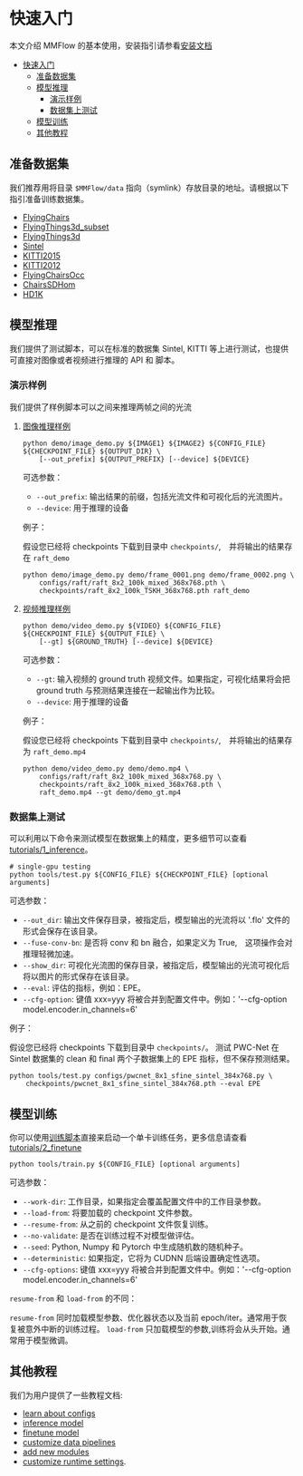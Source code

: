 # 快速入门

本文介绍 MMFlow 的基本使用，安装指引请参看[安装文档](install.md)

<!--- TOC --->
- [快速入门](#快速入门)
  - [准备数据集](#准备数据集)
  - [模型推理](#模型推理)
    - [演示样例](#演示样例)
    - [数据集上测试](#数据集上测试)
  - [模型训练](#模型训练)
  - [其他教程](#其他教程)
<!--- TOC --->

## 准备数据集

我们推荐用将目录 `$MMFlow/data` 指向（symlink）存放目录的地址。请根据以下指引准备训练数据集。

- [FlyingChairs](../en/data_prepare/FlyingChairs/README.md)
- [FlyingThings3d_subset](../en/data_prepare/FlyingThings3d_subset/README.md)
- [FlyingThings3d](../en/data_prepare/FlyingThings3d/README.md)
- [Sintel](../en/data_prepare/Sintel/README.md)
- [KITTI2015](../en/data_prepare/KITTI2015/README.md)
- [KITTI2012](../en/data_prepare/KITTI2012/README.md)
- [FlyingChairsOcc](../en/data_prepare/FlyingChairsOcc/README.md)
- [ChairsSDHom](../en/data_prepare/ChairsSDHom/README.md)
- [HD1K](../en/data_prepare/hd1k/README.md)

## 模型推理

我们提供了测试脚本，可以在标准的数据集 Sintel, KITTI 等上进行测试，也提供可直接对图像或者视频进行推理的 API 和 脚本。

### 演示样例

我们提供了样例脚本可以之间来推理两帧之间的光流

1. [图像推理样例](../demo/image_demo.py)

    ```shell
    python demo/image_demo.py ${IMAGE1} ${IMAGE2} ${CONFIG_FILE} ${CHECKPOINT_FILE} ${OUTPUT_DIR} \
        [--out_prefix] ${OUTPUT_PREFIX} [--device] ${DEVICE}
    ```

    可选参数：

    - `--out_prefix`: 输出结果的前缀，包括光流文件和可视化后的光流图片。
    - `--device`: 用于推理的设备

    例子：

    假设您已经将 checkpoints 下载到目录中 `checkpoints/`,　并将输出的结果存在 `raft_demo`

    ```shell
    python demo/image_demo.py demo/frame_0001.png demo/frame_0002.png \
        configs/raft/raft_8x2_100k_mixed_368x768.pth \
        checkpoints/raft_8x2_100k_TSKH_368x768.pth raft_demo
    ```

2. [视频推理样例](../demo/video_demo.py)

    ```shell
    python demo/video_demo.py ${VIDEO} ${CONFIG_FILE} ${CHECKPOINT_FILE} ${OUTPUT_FILE} \
        [--gt] ${GROUND_TRUTH} [--device] ${DEVICE}
    ```

    可选参数：

    - `--gt`: 输入视频的 ground truth 视频文件。如果指定，可视化结果将会把 ground truth
        与预测结果连接在一起输出作为比较。
    - `--device`: 用于推理的设备

    例子：

    假设您已经将 checkpoints 下载到目录中 `checkpoints/`,　并将输出的结果存为 `raft_demo.mp4`

    ```shell
    python demo/video_demo.py demo/demo.mp4 \
        configs/raft/raft_8x2_100k_mixed_368x768.py \
        checkpoints/raft_8x2_100k_mixed_368x768.pth \
        raft_demo.mp4 --gt demo/demo_gt.mp4
    ```

### 数据集上测试

可以利用以下命令来测试模型在数据集上的精度，更多细节可以查看 [tutorials/1_inference](../en/tutorials/1_inference.md)。

```shell
# single-gpu testing
python tools/test.py ${CONFIG_FILE} ${CHECKPOINT_FILE} [optional arguments]
```

可选参数：

- `--out_dir`: 输出文件保存目录，被指定后，模型输出的光流将以 '.flo' 文件的形式会保存在该目录。
- `--fuse-conv-bn`: 是否将 conv 和 bn 融合，如果定义为 True,　这项操作会对推理轻微加速。
- `--show_dir`: 可视化光流图的保存目录，被指定后，模型输出的光流可视化后将以图片的形式保存在该目录。
- `--eval`: 评估的指标，例如：EPE。
- `--cfg-option`: 键值 xxx=yyy 将被合并到配置文件中。例如：'--cfg-option model.encoder.in_channels=6'

例子：

假设您已经将 checkpoints 下载到目录中 `checkpoints/`。
测试 PWC-Net 在 Sintel 数据集的 clean 和 final 两个子数据集上的 EPE 指标，但不保存预测结果。

```shell
python tools/test.py configs/pwcnet_8x1_sfine_sintel_384x768.py \
    checkpoints/pwcnet_8x1_sfine_sintel_384x768.pth --eval EPE

```

## 模型训练

你可以使用[训练脚本](../tools/train.py)直接来启动一个单卡训练任务，更多信息请查看 [tutorials/2_finetune](../en/tutorials/2_finetune.md)

```shell
python tools/train.py ${CONFIG_FILE} [optional arguments]
```

可选参数：

- `--work-dir`: 工作目录，如果指定会覆盖配置文件中的工作目录参数。
- `--load-from`: 将要加载的 checkpoint 文件参数。
- `--resume-from`: 从之前的 checkpoint 文件恢复训练。
- `--no-validate`: 是否在训练过程不对模型做评估。
- `--seed`: Python, Numpy 和 Pytorch 中生成随机数的随机种子。
- `--deterministic`: 如果指定，它将为 CUDNN 后端设置确定性选项。
- `--cfg-options`: 键值 xxx=yyy 将被合并到配置文件中。例如：'--cfg-option model.encoder.in_channels=6'

`resume-from` 和 `load-from` 的不同：

`resume-from` 同时加载模型参数、优化器状态以及当前 epoch/iter。通常用于恢复被意外中断的训练过程。
`load-from` 只加载模型的参数,训练将会从头开始。通常用于模型微调。

## 其他教程

我们为用户提供了一些教程文档:

- [learn about configs](../en/tutorials/0_config.md)
- [inference model](../en/tutorials/1_inference.md)
- [finetune model](../en/tutorials/2_finetune.md)
- [customize data pipelines](../en/tutorials/3_data_pipeline.md)
- [add new modules](../en/tutorials/4_new_modules.md)
- [customize runtime settings](../en/tutorials/5_customize_runtime.md).
